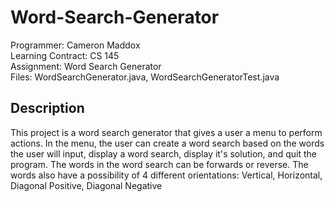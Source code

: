# Word-Search-Generator

Programmer: Cameron Maddox\
Learning Contract: CS 145\
Assignment: Word Search Generator\
Files: WordSearchGenerator.java, WordSearchGeneratorTest.java


## Description

This project is a word search generator that gives a user a menu to perform actions.
In the menu, the user can create a word search based on the words the user will input, display 
a word search, display it's solution, and quit the program.
The words in the word search can be forwards or reverse.
The words also have a possibility of 4 different orientations: Vertical, Horizontal, Diagonal Positive, Diagonal Negative
